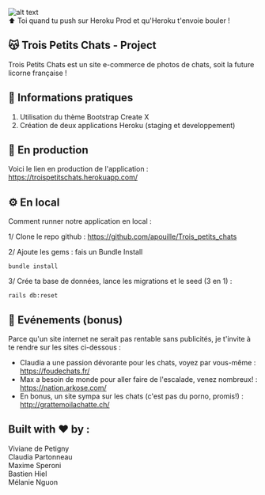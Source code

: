 
![alt text](https://media.giphy.com/media/mM08Ca5WLdJw4/giphy.gif)   
:arrow_up: Toi quand tu push sur Heroku Prod et qu'Heroku t'envoie bouler !

## :kissing_cat: Trois Petits Chats - Project 

Trois Petits Chats est un site e-commerce de photos de chats, soit la future licorne française !   

## :information_desk_person: Informations pratiques 

1. Utilisation du thème Bootstrap Create X  
2. Création de deux applications Heroku (staging et developpement)  

## :robot: En production

Voici le lien en production de l'application : <https://troispetitschats.herokuapp.com/>  


## :gear: En local 

Comment runner notre application en local :  

1/ Clone le repo github : <https://github.com/apouille/Trois_petits_chats>  

2/ Ajoute les gems : fais un Bundle Install  
```
bundle install
```

3/ Crée ta base de données, lance les migrations et le seed (3 en 1) :
```
rails db:reset
```

## :loudspeaker: Evénements (bonus)

Parce qu'un site internet ne serait pas rentable sans publicités, je t'invite à te rendre sur les sites ci-dessous :  
* Claudia a une passion dévorante pour les chats, voyez par vous-même : <https://foudechats.fr/>    
* Max a besoin de monde pour aller faire de l'escalade, venez nombreux! : <https://nation.arkose.com/>  
* En bonus, un site sympa sur les chats (c'est pas du porno, promis!) : <http://grattemoilachatte.ch/>  

## Built with :heart: by : 

Viviane de Petigny  
Claudia Partonneau    
Maxime Speroni    
Bastien Hiel   
Mélanie Nguon    


